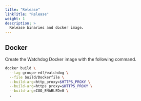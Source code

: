 ```yaml
---
title: "Release"
linkTitle: "Release"
weight: 1
description: >
  Release binaries and docker image.
---
```


Docker
--------------------
Create the Watchdog Docker image with the following command.
``` bash
docker build \
  --tag groupe-edf/watchdog \
  --file build/Dockerfile \
  --build-arg=http_proxy=$HTTPS_PROXY \
  --build-arg=https_proxy=$HTTPS_PROXY \
  --build-arg=CGO_ENABLED=0 \
  .
```